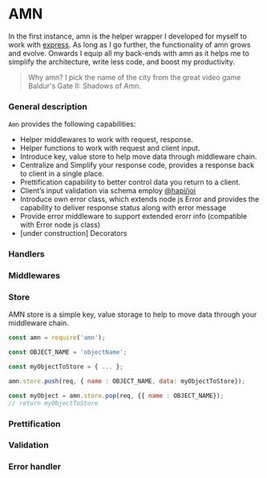 # AMN

In the first instance, amn is the helper wrapper I developed for myself to work with [express](https://expressjs.com/). As long as I go further, the functionality of amn grows and evolve. Onwards I equip all my back-ends with amn as it helps me to simplify the architecture, write less code, and boost my productivity.

> Why amn? I pick the name of the city from the great video game Baldur's Gate II: Shadows of Amn.

### General description
`Amn` provides the following capabilities:
-	Helper middlewares to work with request, response.
-	Helper functions to work with request and client input.
-   Introduce key, value store to help move data through middleware chain.
-	Centralize and Simplify your response code, provides a response back to client in a single place.
-	Prettification capability to better control data you return to a client.
-	Client’s input validation via schema employ [@hapi/joi](https://hapi.dev/)
-   Introduce own error class, which extends node js Error and provides the capability to deliver response status along with error message
-   Provide error middleware to support extended erorr info (compatible with Error node js class)
-	[under construction] Decorators

### Handlers 

### Middlewares

### Store 

AMN store is a simple key, value storage to help to move data through your middleware chain.

```javascript
const amn = require('amn');

const OBJECT_NAME = 'objectName';

const myObjectToStore = { ... };

amn.store.push(req, { name : OBJECT_NAME, data: myObjectToStore});

const myObject = amn.store.pop(req, {{ name : OBJECT_NAME});
// return myObjectToStore

```

### Prettification

### Validation

### Error handler

